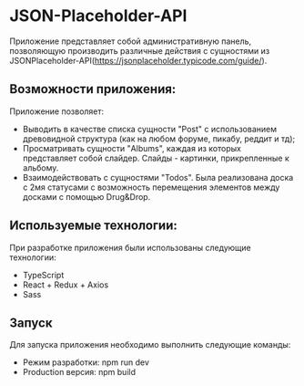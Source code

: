 # JSON-Placeholder-API
Приложение представляет собой административную панель, позволяющую производить различные действия с сущностями из JSONPlaceholder-API(https://jsonplaceholder.typicode.com/guide/).

## Возможности приложения:
Приложение позволяет:
- Выводить в качестве списка сущности "Post" с использованием древовидной структура (как на любом форуме, пикабу, реддит и тд);
- Просматривать сущности "Albums", каждая из которых представляет собой слайдер.  Слайды - картинки, прикрепленные к альбому.
- Взаимодействовать c сущностями "Todos". Была реализована доска с 2мя статусами с возможность перемещения элементов между досками с помощью Drug&Drop.

## Используемые технологии:
При разработке приложения были использованы следующие технологии:
- TypeScript
- React + Redux + Axios
- Sass

## Запуск
Для запуска приложения необходимо выполнить следующие команды:
- Режим разработки: npm run dev
- Production версия: npm build
